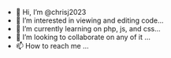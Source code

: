 - 👋 Hi, I’m @chrisj2023
- 👀 I’m interested in viewing and editing code...
- 🌱 I’m currently learning on php, js, and css...
- 💞️ I’m looking to collaborate on any of it ...
- 📫 How to reach me ...

<!---
chrisj2023/chrisj2023 is a ✨ special ✨ repository because its `README.md` (this file) appears on your GitHub profile.
You can click the Preview link to take a look at your changes.
--->
